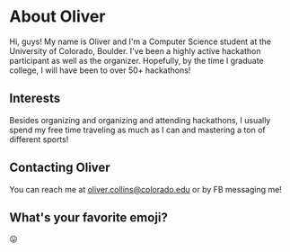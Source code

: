 # About Oliver

Hi, guys! My name is Oliver and I'm a Computer Science student at the University of Colorado, Boulder. I've been a highly active
hackathon participant as well as the organizer. Hopefully, by the time I graduate college, I will have been to over 50+ hackathons!

## Interests

Besides organizing and organizing and attending hackathons, I usually spend my free time traveling as much as I can and mastering
a ton of different sports!

## Contacting Oliver

You can reach me at oliver.collins@colorado.edu or by FB messaging me! 

## What's your favorite emoji?

😛
